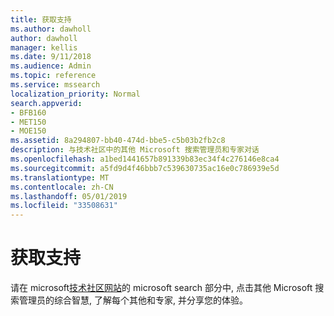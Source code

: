 ```yaml
---
title: 获取支持
ms.author: dawholl
author: dawholl
manager: kellis
ms.date: 9/11/2018
ms.audience: Admin
ms.topic: reference
ms.service: mssearch
localization_priority: Normal
search.appverid:
- BFB160
- MET150
- MOE150
ms.assetid: 8a294807-bb40-474d-bbe5-c5b03b2fb2c8
description: 与技术社区中的其他 Microsoft 搜索管理员和专家对话
ms.openlocfilehash: a1bed1441657b891339b83ec34f4c276146e8ca4
ms.sourcegitcommit: a5fd9d4f46bbb7c539630735ac16e0c786939e5d
ms.translationtype: MT
ms.contentlocale: zh-CN
ms.lasthandoff: 05/01/2019
ms.locfileid: "33508631"
---
```

# <a name="get-support"></a>获取支持

请在 microsoft[技术社区网站](https://techcommunity.microsoft.com/t5/Microsoft-Search/ct-p/MicrosoftSearch)的 microsoft search 部分中, 点击其他 Microsoft 搜索管理员的综合智慧, 了解每个其他和专家, 并分享您的体验。

  


